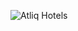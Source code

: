 ![Atliq Hotels](https://github.com/sulaiman013/My-Personal-Projects/assets/55143390/788eea98-33c3-4665-9c67-ea5074f434bd)
